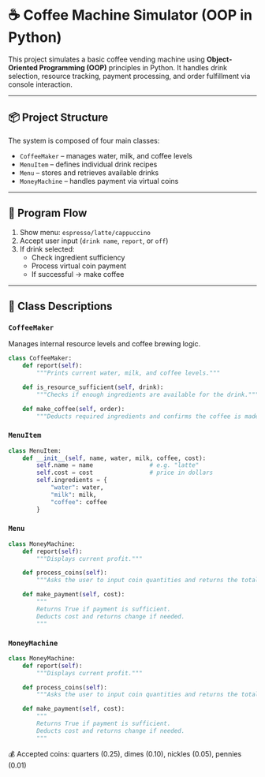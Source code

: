 # ☕ Coffee Machine Simulator (OOP in Python)

This project simulates a basic coffee vending machine using **Object-Oriented Programming (OOP)** principles in Python. It handles drink selection, resource tracking, payment processing, and order fulfillment via console interaction.

---

## 📦 Project Structure

The system is composed of four main classes:

- `CoffeeMaker` – manages water, milk, and coffee levels
- `MenuItem` – defines individual drink recipes
- `Menu` – stores and retrieves available drinks
- `MoneyMachine` – handles payment via virtual coins

---

## 🧠 Program Flow

1. Show menu: `espresso/latte/cappuccino`
2. Accept user input (`drink name`, `report`, or `off`)
3. If drink selected:
   - Check ingredient sufficiency
   - Process virtual coin payment
   - If successful → make coffee

---

## 🧰 Class Descriptions

### `CoffeeMaker`
Manages internal resource levels and coffee brewing logic.

```python
class CoffeeMaker:
    def report(self):
        """Prints current water, milk, and coffee levels."""

    def is_resource_sufficient(self, drink):
        """Checks if enough ingredients are available for the drink."""

    def make_coffee(self, order):
        """Deducts required ingredients and confirms the coffee is made."""
```
### `MenuItem`

```python
class MenuItem:
    def __init__(self, name, water, milk, coffee, cost):
        self.name = name                # e.g. "latte"
        self.cost = cost                # price in dollars
        self.ingredients = {
            "water": water,
            "milk": milk,
            "coffee": coffee
        }
```

### `Menu`

```python
class MoneyMachine:
    def report(self):
        """Displays current profit."""

    def process_coins(self):
        """Asks the user to input coin quantities and returns the total amount."""

    def make_payment(self, cost):
        """
        Returns True if payment is sufficient.
        Deducts cost and returns change if needed.
        """
```

### `MoneyMachine`

```python
class MoneyMachine:
    def report(self):
        """Displays current profit."""

    def process_coins(self):
        """Asks the user to input coin quantities and returns the total amount."""

    def make_payment(self, cost):
        """
        Returns True if payment is sufficient.
        Deducts cost and returns change if needed.
        """
```

💰 Accepted coins: quarters (0.25), dimes (0.10), nickles (0.05), pennies (0.01)


